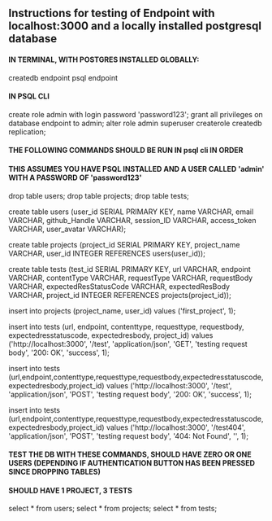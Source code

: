 ## Instructions for testing of Endpoint with localhost:3000 and a locally installed postgresql database

#### IN TERMINAL, WITH POSTGRES INSTALLED GLOBALLY:
createdb endpoint
psql endpoint

#### IN PSQL CLI
create role admin with login password 'password123';
grant all privileges on database endpoint to admin;
alter role admin superuser createrole createdb replication;

#### THE FOLLOWING COMMANDS SHOULD BE RUN IN psql cli IN ORDER
#### THIS ASSUMES YOU HAVE PSQL INSTALLED AND A USER CALLED 'admin' WITH A PASSWORD OF 'password123'
drop table users;
drop table projects;
drop table tests;


create table users (user_id SERIAL PRIMARY KEY, name VARCHAR, email VARCHAR, github_Handle VARCHAR, session_ID VARCHAR, access_token VARCHAR, user_avatar VARCHAR);

create table projects (project_id SERIAL PRIMARY KEY, project_name VARCHAR, user_id INTEGER REFERENCES users(user_id));

create table tests (test_id SERIAL PRIMARY KEY, url VARCHAR, endpoint VARCHAR, contentType VARCHAR, requestType VARCHAR, requestBody VARCHAR, expectedResStatusCode VARCHAR, expectedResBody VARCHAR, project_id INTEGER REFERENCES projects(project_id));


insert into projects (project_name, user_id) values ('first_project', 1);

insert into tests (url, endpoint, contenttype, requesttype, requestbody, expectedresstatuscode, expectedresbody, project_id) values ('http://localhost:3000', '/test', 'application/json', 'GET', 'testing request body', '200: OK', 'success', 1);

insert into tests (url,endpoint,contenttype,requesttype,requestbody,expectedresstatuscode,expectedresbody,project_id) values ('http://localhost:3000', '/test', 'application/json', 'POST', 'testing request body', '200: OK', 'success', 1);

insert into tests (url,endpoint,contenttype,requesttype,requestbody,expectedresstatuscode,expectedresbody,project_id) values ('http://localhost:3000', '/test404', 'application/json', 'POST', 'testing request body', '404: Not Found', '', 1);

#### TEST THE DB WITH THESE COMMANDS, SHOULD HAVE ZERO OR ONE USERS (DEPENDING IF AUTHENTICATION BUTTON HAS BEEN PRESSED SINCE DROPPING TABLES)
#### SHOULD HAVE 1 PROJECT, 3 TESTS
select * from users;
select * from projects;
select * from tests;
